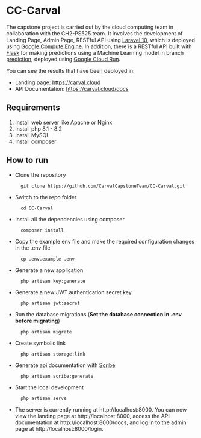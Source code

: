 # CC-Carval

The capstone project is carried out by the cloud computing team in collaboration with the CH2-PS525 team. It involves the development of Landing Page, Admin Page, RESTful API using [Laravel 10](https://laravel.com/docs/10.x), which is deployed using [Google Compute Engine](https://cloud.google.com/compute). In addition, there is a RESTful API built with [Flask](https://flask.palletsprojects.com/en/3.0.x/) for making predictions using a Machine Learning model in branch [prediction](https://github.com/CarvalCapstoneTeam/CC-Carval/tree/prediction), deployed using [Google Cloud Run](https://cloud.google.com/run).

You can see the results that have been deployed in:
- Landing page: https://carval.cloud
- API Documentation: https://carval.cloud/docs
 
## Requirements
1. Install web server like Apache or Nginx
2. Install php 8.1 - 8.2
3. Install MySQL
4. Install composer

## How to run
- Clone the repository
 
        git clone https://github.com/CarvalCapstoneTeam/CC-Carval.git

- Switch to the repo folder

        cd CC-Carval
        
- Install all the dependencies using composer
        
        composer install

- Copy the example env file and make the required configuration changes in the .env file

        cp .env.example .env
        
- Generate a new application

        php artisan key:generate
        
- Generate a new JWT authentication secret key

        php artisan jwt:secret
        
- Run the database migrations (**Set the database connection in .env before migrating**)

        php artisan migrate

- Create symbolic link

        php artisan storage:link
        
- Generate api documentation with [Scribe](https://scribe.knuckles.wtf/)

        php artisan scribe:generate

- Start the local development

        php artisan serve

- The server is currently running at http://localhost:8000. You can now view the landing page at http://localhost:8000, access the API documentation at http://localhost:8000/docs, and log in to the admin page at http://localhost:8000/login.